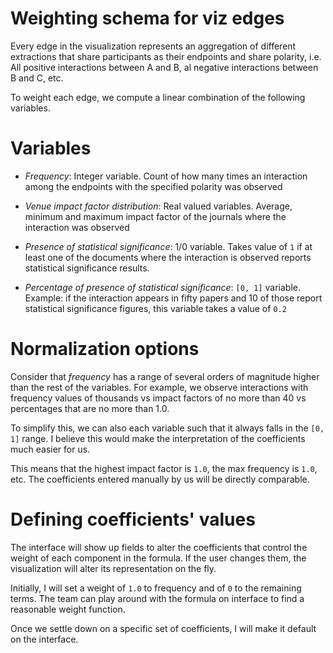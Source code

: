 # Weighting schema for viz edges

Every edge in the visualization represents an aggregation of different extractions that share participants as their endpoints and share polarity, i.e. All positive interactions between A and B, al negative interactions between B and C, etc.

To weight each edge, we compute a linear combination of the following variables.

# Variables

- _Frequency_: Integer variable. Count of how many times an interaction among the endpoints with the specified polarity was observed
- _Venue impact factor distribution_: Real valued variables. Average, minimum and maximum impact factor of the journals where the interaction was observed
- _Presence of statistical significance_: 1/0 variable. Takes value of `1` if at least one of the documents where the interaction is observed reports statistical significance results.
  
- _Percentage of presence of statistical significance_: `[0, 1]` variable. Example: if the interaction appears in fifty papers and 10 of those report statistical significance figures, this variable takes a value of `0.2` 

# Normalization options
Consider that _frequency_ has a range of several orders of magnitude higher than the rest of the variables. For example, we observe interactions with frequency values of thousands vs impact factors of no more than 40 vs percentages that are no more than 1.0. 

To simplify this, we can also each variable such that it always falls in the `[0, 1]` range. I believe this would make the interpretation of the coefficients much easier for us.

This means that the highest impact factor is `1.0`, the max frequency is `1.0`, etc. The coefficients entered manually by us will be directly comparable.

# Defining coefficients' values

The interface will show up fields to alter the coefficients that control the weight of each component in the formula. If the user changes them, the visualization will alter its representation on the fly.

Initially, I will set a weight of `1.0` to frequency and of `0` to the remaining terms. The team can play around with the formula on interface to find a reasonable weight function.

Once we settle down on a specific set of coefficients, I will make it default on the interface.

